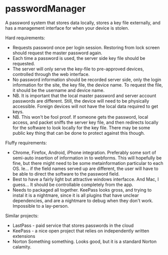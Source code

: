 passwordManager
===============

A password system that stores data locally, stores a key file externally, and has a management interface for when your device is stolen.

Hard requirements:
- Requests password once per login session. Restoring from lock screen should request the master password again.
- Each time a password is used, the server side key file should be requested.
- The server will only serve the key-file to pre-approved devices, controlled through the web interface.
- No password information should be recorded server side, only the login information for the site, the key file, the device name. To request the file, it should be the username and device name.
- NB. It is important that the local master password and server account passwords are different. Still, the device will need to be physically accessible. Foreign devices will not have the local data required to get keys.
- NB. This won't be fool proof. If someone gets the password, local access, and packet sniffs the server key file, and then redirects locally for the software to look locally for the key file. There may be some public key thing that can be done to protect against this though.

Fluffy requirements:
- Chrome, Firefox, Android, iPhone integration. Preferably some sort of semi-auto insertion of information in to webforms. This will hopefully be fine, but there might need to be some metainformation particular to each OS. Ie... if the field names served up are different, the user will have to be able to direct the software to the password field.
- Best to have a fairly light but attractive windows interfacce. And Mac, I guess... It should be controllable completely from the app.
- Needs to packaged all together. KeePass looks gross, and trying to instal it is a nightmare, since it is all plugins that have unclear dependencies, and are a nightmare to debug when they don't work. Impossible to a lay-person.

Similar projects:
- LastPass - paid service that stores passwords in the cloud
- KeePass - a nice open project that relies on independently written extensions
- Norton Something something. Looks good, but it is a standard Norton calamity.
